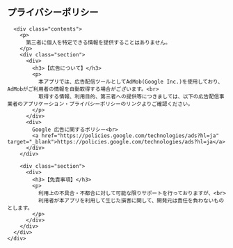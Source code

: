 <html>
  <body>
    <div class="container">
      <div class="title"><h2>プライバシーポリシー</h2></div>

      <div class="contents">
        <p>
          第三者に個人を特定できる情報を提供することはありません。
        </p>
        <div class="section">
          <div>
            <h3>【広告について】</h3>
            <p>
              本アプリでは、広告配信ツールとしてAdMob(Google Inc.)を使用しており、AdMobがご利用者の情報を自動取得する場合がございます。<br>
              取得する情報、利用目的、第三者への提供等につきましては、以下の広告配信事業者のアプリケーション・プライバシーポリシーのリンクよりご確認ください。
            </p>
          </div>
          <div>
            Google 広告に関するポリシー<br>
            <a href="https://policies.google.com/technologies/ads?hl=ja" target="_blank">https://policies.google.com/technologies/ads?hl=ja</a>
          </div>
        </div>
        
        <div class="section">
          <div>
            <h3>【免責事項】</h3>
            <p>
              利用上の不具合・不都合に対して可能な限りサポートを行っておりますが、<br>
              利用者が本アプリを利用して生じた損害に関して、開発元は責任を負わないものとします。
            </p>
          </div>
        </div>
      </div>
    </div>
  </body>
</html>
